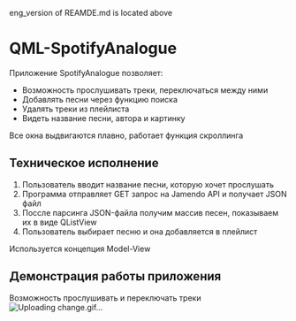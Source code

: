 eng_version of REAMDE.md is located above

# QML-SpotifyAnalogue
Приложение SpotifyAnalogue позволяет:
* Возможность прослушивать треки, переключаться между ними
* Добавлять песни через функцию поиска
* Удалять треки из плейлиста
* Видеть название песни, автора и картинку

Все окна выдвигаются плавно, работает функция скроллинга

## Техническое исполнение
1) Пользователь вводит название песни, которую хочет прослушать
2) Программа отправляет GET запрос на Jamendo API и получает JSON файл
3) Поссле парсинга JSON-файла получим массив песен, показываем их в виде QListView
4) Пользователь выбирает песню и она добавляется в плейлист

Используется концепция Model-View 

## Демонстрация работы приложения
Возможность прослушивать и переключать треки
![Uploading change.gif…]()
